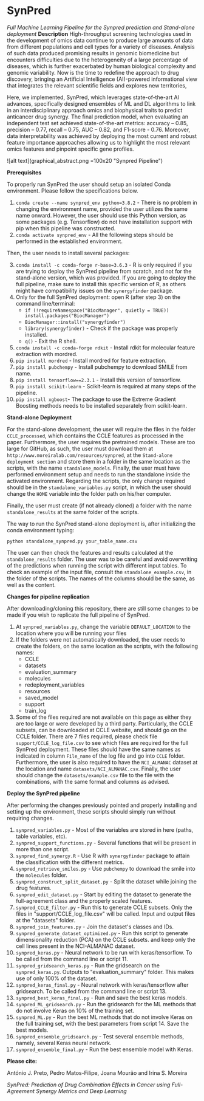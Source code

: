 # SynPred
*Full Machine Learning Pipeline for the Synpred prediction and Stand-alone deployment*
**Description**
High-throughput screening technologies used in the development of omics data continue to produce large amounts of data from different populations and cell types for a variety of diseases. Analysis of such data produced promising results in genomic biomedicine but encounters difficulties due to the heterogeneity of a large percentage of diseases, which is further exacerbated by human biological complexity and genomic variability. Now is the time to redefine the approach to drug discovery, bringing an Artificial Intelligence (AI)-powered informational view that integrates the relevant scientific fields and explores new territories, 

Here, we implemented, SynPred, which leverages state-of-the-art AI advances, specifically designed ensembles of ML and DL algorithms to link in an interdisciplinary approach omics and biophysical traits to predict anticancer drug synergy. The final prediction model, when evaluating an independent test set achieved state-of-the-art metrics: accuracy – 0.85, precision – 0.77, recall – 0.75, AUC – 0.82, and F1-score - 0.76.  Moreover, data interpretability was achieved by deploying the most current and robust feature importance approaches allowing us to highlight the most relevant omics features and pinpoint specific gene profiles.

![alt text](graphical_abstract.png =100x20 "Synpred Pipeline")


**Prerequisites**

To properly run SynPred the user should setup an isolated Conda environment. Please follow the specifications below.
1. `conda create --name synpred_env python=3.8.2` - There is no problem in changing the environment name, provided the user utilizes the same name onward. However, the user should use this Python version, as some packages (e.g. Tensorflow) do not have installation support with pip when this pipeline was constructed. 
2. `conda activate synpred_env` - All the following steps should be performed in the established environment. 

Then, the user needs to install several packages:

3. `conda install -c conda-forge r-base=3.6.3` - R is only required if you are trying to deploy the SynPred pipeline from scratch, and not for the stand-alone version, which was provided. If you are going to deploy the full pipeline, make sure to install this specific version of R, as others might have compatibility issues on the `synergyfinder` package.
4. Only for the full SynPred deployment: open R (after step 3) on the command line/terminal:
	- `if (!requireNamespace("BiocManager", quietly = TRUE))
    	install.packages("BiocManager")`
    - `BiocManager::install("synergyfinder")`
    - `library(synergyfinder)` - Check if the package was properly installed.
    - `q()` - Exit the R shell.
3. `conda install -c conda-forge rdkit` - Install rdkit for molecular feature extraction with mordred. 
4. `pip install mordred` - Install mordred for feature extraction.
5. `pip install pubchempy` - Install pubchempy to download SMILE from name.
6. `pip install tensorflow==2.3.1` - Install this version of tensorflow.
7. `pip install scikit-learn` - Scikit-learn is required at many steps of the pipeline. 
8. `pip install xgboost`- The package to use the Extreme Gradient Boosting methods needs to be installed separately from scikit-learn.

**Stand-alone Deployment**

For the stand-alone development, the user will require the files in the folder `CCLE_processed`, which contains the CCLE features as processed in the paper. Furthermore, the user requires the pretrained models. These are too large for GitHub, as such, the user must download them at `http://www.moreiralab.com/resources/synpred`, at the `Stand-alone deployment section` and store them in a folder in the same location as the scripts, with the name `standalone_models`. Finally, the user must have performed environment setup and needs to run the standalone inside the activated environment.
Regarding the scripts, the only change required should be in the `standalone_variables.py` script, in which the user should change the `HOME` variable into the folder path on his/her computer.

Finally, the user must create (if not already cloned) a folder with the name `standalone_results` at the same folder of the scripts. 

The way to run the SynPred stand-alone deployment is, after initializing the conda environment typing:

`python standalone_synpred.py your_table_name.csv`

The user can then check the features and results calculated at the `standalone_results` folder. The user was to be careful and avoid overwriting of the predictions when running the script with different input tables. To check an example of the input file, consult the `standalone_example.csv`, in the folder of the scripts. The names of the columns should be the same, as well as the content. 

**Changes for pipeline replication**

After downloading/cloning this repository, there are still some changes to be made if you wish to replicate the full pipeline of SynPred.
1. At `synpred_variables.py`, change the variable `DEFAULT_LOCATION` to the location where you will be running your files
2. If the folders were not automatically downloaded, the user needs to create the folders, on the same location as the scripts, with the following names:
	- CCLE
	- datasets
	- evaluation_summary
	- molecules
	- redeployment_variables
	- resources
	- saved_model
	- support
	- train_log
3. Some of the files required are not available on this page as either they are too large or were developed by a third party. Particularly, the CCLE subsets, can be downloaded at CCLE website, and should go on the CCLE folder. There are 7 files required, please check file `support/CCLE_log_file.csv` to see which files are required for the full SynPred deployment. These files should have the same names as indicated in column `File_name` of the log file and go into `CCLE` folder. Furthermore, the user is also required to have the `NCI_ALMANAC` dataset at the location and name `datasets/NCI_ALMANAC.csv`. Finally, the user should change the `datasets/example.csv` file to the file with the combinations, with the same format and columns as advised.

**Deploy the SynPred pipeline**

After performing the changes previously pointed and properly installing and setting up the environment, these scripts should simply run without requiring changes.
1. `synpred_variables.py` - Most of the variables are stored in here (paths, table variables, etc).
2. `synpred_support_functions.py` - Several functions that will be present in more than one script.
3. `synpred_find_synergy.R` - Use R with `synergyfinder` package to attain the classification with the different metrics.
4. `synpred_retrieve_smiles.py` - Use `pubchempy` to download the smile into the `molecules` folder.
5. `synpred_construct_split_dataset.py` - Split the dataset while joining the drug features.
6. `synpred_edit_dataset.py` - Start by editing the dataset to generate the full-agreement class and the properly scaled features.
7. `synpred_CCLE_filter.py` - Run this to generate CCLE subsets.
	Only the files in "support/CCLE_log_file.csv" will be called.
	Input and output files at the "datasets" folder.
8. `synpred_join_features.py` - Join the dataset's classes and IDs.
9. `synpred_generate_dataset_optimized.py` - Run this script to generate dimensionality reduction (PCA) on the CCLE subsets.
	and keep only the cell lines present in the NCI-ALMANAC dataset.
10. `synpred_keras.py` - Neural network to be run with keras/tensorflow. To be called from the command line or script 11.
11. `synpred_gridsearch_keras.py` - Run the gridsearch on the `synpred_keras.py`. Outputs to "evaluation_summary" folder. This makes use of only 100% of the dataset.
12. `synpred_keras_final.py` - Neural network with keras/tensorflow after gridsearch. To be called from the command line or script 13.
13. `synpred_best_keras_final.py` - Run and save the best keras models.
14. `synpred_ML_gridsearch.py` - Run the gridsearch for the ML methods that do not involve Keras on 10% of the training set.
15. `synpred_ML.py` - Run the best ML methods that do not involve Keras on the full training set, with the best parameters from script 14. Save the best models. 
16. `synpred_ensemble_gridsearch.py` - Test several ensemble methods, namely, several Keras neural network.
17. `synpred_ensemble_final.py` - Run the best ensemble model with Keras.

**Please cite:**

António J. Preto, Pedro Matos-Filipe, Joana Mourão and Irina S. Moreira

*SynPred: Prediction of Drug Combination Effects in Cancer using Full-Agreement Synergy Metrics and Deep Learning*

